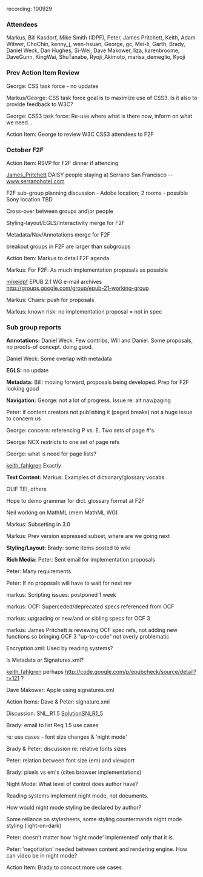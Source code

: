 recording: 100929

### Attendees ###
Markus, Bill Kasdorf, Mike Smith (IDPF), Peter, James Pritchett, Keith, Adam Witwer, ChoChin, kenny\_j, wen-hsuan, George, gc, Mei-li, Garth, Brady, Daniel Weck, Dan Hughes, Si-Wei, Dave Makower, liza, karenbroome, DaveGunn, KingWai, ShuTanabe, Ryoji\_Akimoto, marisa\_demeglio, Kyoji

### Prev Action Item Review ###

George: CSS task force - no updates

Markus/George: CSS task force goal is to maximize use of CSS3. Is it also to provide feedback to W3C?

George: CSS3 task force: Re-use where what is there now, inform on what we need...

Action Item: George to review W3C CSS3 attendees to F2F

### October F2F ###

Action Item: RSVP for F2F dinner if attending

[James\_Pritchett](James_Pritchett.md) DAISY people staying at Serrano San Francisco -- www.serranohotel.com

F2F sub-group planning discussion - Adobe location; 2 rooms - possible Sony location TBD

Cross-over between groups and\or people

Styling-layout/EGLS/Interactivity merge for F2F

Metadata/Nav/Annotations merge for F2F

breakout groups in F2F are larger than subgroups

Action Item: Markus to detail F2F agenda

Markus: For F2F: As much implementation proposals as possible

[mikeidpf](mikeidpf.md) EPUB 2.1 WG e-mail archives http://groups.google.com/group/epub-21-working-group

Markus: Chairs: push for proposals

Markus: known risk: no implementation proposal = not in spec

### Sub group reports ###

**Annotations:** Daniel Weck. Few contribs, Will and Daniel. Some proposals, no proofs-of concept. doing good.

Daniel Weck: Some overlap with metadata

**EGLS:** no update

**Metadata:** Bill: moving forward, proposals being developed. Prep for F2F looking good

**Navigation:** George: not a lot of progress. Issue re: alt nav/paging

Peter: if content creators not publishing it (paged  breaks) not a huge issue to concern us

George: concern: referencing P vs. E. Two sets of page #'s.

George: NCX restricts to one set of page refs

George: what is need for page lists?

[keith\_fahlgren](keith_fahlgren.md) Exactly

**Text Content:** Markus: Examples of dictionary/glossary vocabs

OLIF TEI, others

Hope to demo grammar for dict. glossary format at F2F

Neil working on MathML (mem MathML WG)

Markus: Subsetting in 3.0

Markus: Prev version expressed subset, where are we going next

**Styling/Layout:** Brady: some items posted to wiki

**Rich Media:** Peter: Sent email for implementation proposals

Peter: Many requirements

Peter: If no proposals will have to wait for next rev

markus: Scripting issues: postponed 1 week

markus: OCF: Superceded/deprecated specs referenced from OCF

markus: upgrading or new/and or sibling specs for OCF 3

markus: James Pritchett is reviewing OCF spec refs, not adding new functions so bringing OCF 3 "up-to-code" not overly problematic

Encryption.xml: Used by reading systems?

Is Metadata or Signatures.xml?

[keith\_fahlgren](keith_fahlgren.md) perhaps http://code.google.com/p/epubcheck/source/detail?r=121 ?

Dave Makower: Apple using signatures.xml

Action Items: Dave & Peter: signature.xml

Discussion: SNL\_R1.5 [SolutionSNLR1\_5](SolutionSNLR1_5.md)

Brady: email to list Req 1.5 use cases

re: use cases - font size changes & 'night mode'

Brady & Peter: discussion re: relative fonts sizes

Peter: relation between font size (em) and viewport

Brady: pixels vs em's (cites browser implementations)

Night Mode: What level of control does author have?

Reading systems implement night mode, not documents.

How would night mode styling be declared by author?

Some reliance on stylesheets, some styling countermands night mode styling (light-on-dark)

Peter: doesn't matter how 'night mode' implemented' only that it is.

Peter: 'negotiation' needed between content and rendering engine. How can video be in night mode?

Action Item: Brady to concoct more use cases